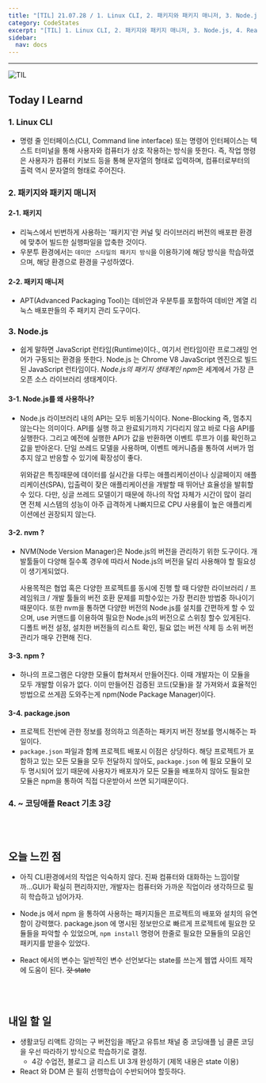 ```yaml
---
title: "[TIL] 21.07.28 / 1. Linux CLI, 2. 패키지와 패키지 매니저, 3. Node.js, 4. React"
category: CodeStates
excerpt: "[TIL] 1. Linux CLI, 2. 패키지와 패키지 매니저, 3. Node.js, 4. React"
sidebar:
  nav: docs
---
```


---

![TIL](https://user-images.githubusercontent.com/83164003/127775612-7464075f-89e7-478e-82ee-dc1c2710a125.jpeg)
## Today I Learnd
### 1. Linux CLI
- 명령 줄 인터페이스(CLI, Command line interface) 또는 명령어 인터페이스는 텍스트 터미널을 통해 사용자와 컴퓨터가 상호 작용하는 방식을 뜻한다. 즉, 작업 명령은 사용자가 컴퓨터 키보드 등을 통해 문자열의 형태로 입력하며, 컴퓨터로부터의 출력 역시 문자열의 형태로 주어진다.

### 2. 패키지와 패키지 매니저
#### 2-1. 패키지
- 리눅스에서 빈번하게 사용하는 '패키지'란 커널 및 라이브러리 버전의 배포판 환경에 맞추어 빌드한 실행파일을 압축한 것이다.
- 우분투 환경에서는 `데미안 스타일의 패키지 방식`을 이용하기에 해당 방식을 학습하였으며, 해당 환경으로 환경을 구성하였다.

#### 2-2. 패키지 매니저
- APT(Advanced Packaging Tool)는 데비안과 우분투를 포함하여 데비안 계열 리눅스 배포판들의 주 패키지 관리 도구이다.

### 3. Node.js
- 쉽게 말하면 JavaScript 런타임(Runtime)이다., 여기서 런타임이란 프로그래밍 언어가 구동되는 환경을 뜻한다. Node.js 는 Chrome V8 JavaScript 엔진으로 빌드된 JavaScript 런타임이다. *Node.js의 패키지 생태계인 npm*은 세계에서 가장 큰 오픈 소스 라이브러리 생태계이다.

#### 3-1. Node.js를 왜 사용하나?
- Node.js 라이브러리 내의 API는 모두 비동기식이다. None-Blocking 즉, 멈추지 않는다는 의미이다. API를 실행 하고 완료되기까지 기다리지 않고 바로 다음 API를 실행한다. 그리고 예전에 실행한 API가 값을 반환하면 이벤트 루프가 이를 확인하고 값을 받아온다. 단일 쓰레드 모델을 사용하며, 이벤트 메커니즘을 통하여 서버가 멈추지 않고 반응할 수 있기에 확장성이 좋다.
 
  위와같은 특징때문에 데이터를 실시간을 다루는 애플리케이션이나 싱글페이지 애플리케이션(SPA), 입출력이 잦은 애플리케이션을 개발할 때 뛰어난 효율성을 발휘할 수 있다. 다만, 싱글 쓰레드 모델이기 때문에 하나의 작업 자체가 시간이 많이 걸리면 전체 시스템의 성능이 아주 급격하게 나빠지므로 CPU 사용률이 높은 애플리케이션에선 권장되지 않는다.
	
#### 3-2. nvm ? 
- NVM(Node Version Manager)은 Node.js의 버전을 관리하기 위한 도구이다. 개발툴들이 다양해 질수록 경우에 따라서 Node.js의 버전을 달리 사용해야 할 필요성이 생기게되었다.

  사용목적은 협업 혹은 다양한 프로젝트를 동시에 진행 할 때 다양한 라이브러리 / 프레임워크 / 개발 툴들의 버전 호환 문제를 피할수있는 가장 편리한 방법중 하나이기 때문이다. 또한 nvm을 통하면 다양한 버전의 Node.js를 설치를 간편하게 할 수 있으며, use 커맨드를 이용하여 필요한 Node.js의 버전으로 스위칭 할수 있게된다. 디폴트 버전 설정, 설치한 버전들의 리스트 확인, 필요 없는 버전 삭제 등 소위 버전 관리가 매우 간편해 진다.
	
#### 3-3. npm ?
- 하나의 프로그램은 다양한 모듈이 합쳐져서 만들어진다. 이때 개발자는 이 모듈을 모두 개발할 이유가 없다. 이미 만들어진 검증된 코드(모듈)을 잘 가져와서 효율적인 방법으로 쓰게끔 도와주는게 npm(Node Package Manager)이다.

#### 3-4. package.json
- 프로젝트 전반에 관한 정보를 정의하고 의존하는 패키지 버전 정보를 명시해주는 파일이다.
- `package.json` 파일과 함께 프로젝트 배포시 이점은 상당하다. 해당 프로젝트가 포함하고 있는 모든 모듈을 모두 전달하지 않아도, `package.json` 에 필요 모듈이 모두 명시되어 있기 때문에 사용자가 배포자가 모든 모듈을 배포하지 않아도 필요한 모듈은 npm을 통하여 직접 다운받아서 쓰면 되기때문이다.

### 4. ~ 코딩애플 React 기초 3강

<br>
<br>

## 오늘 느낀 점
- 아직 CLI환경에서의 작업은 익숙하지 않다. 진짜 컴퓨터와 대화하는 느낌이랄까...GUI가 확실히 편리하지만, 개발자는 컴퓨터와 가까운 직업이라 생각하므로 필히 학습하고 넘어가자.

- Node.js 에서 npm 을 통하여 사용하는 패키지들은 프로젝트의 배포와 설치의 유연함이 강력했다. package.json 에 명시된 정보만으로 빠르게 프로젝트에 필요한 모듈들을 파악할 수 있었으며, `npm install` 명령어 한줄로 필요한 모듈들의 모음인 패키지를 받을수 있었다.

- React 에서의 변수는 일반적인 변수 선언보다는 state를 쓰는게 웹앱 사이트 제작에 도움이 된다. ~~갓 state~~




<br>
<br>

## 내일 할 일
- 생활코딩 리액트 강의는 구 버전임을 깨닫고 유튜브 채널 중 코딩애플 님 클론 코딩을 우선 따라하기 방식으로 학습하기로 결정.
  - 4강 수업전, 블로그 글 리스트 UI 3개 완성하기 (제목 내용은 state 이용)
- React 와 DOM 은 필히 선행학습이 수반되어야 할듯하다.
